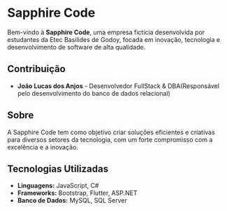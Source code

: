 # Sapphire Code

Bem-vindo à **Sapphire Code**, uma empresa fictícia desenvolvida por estudantes da Etec Basilides de Godoy, focada em inovação, tecnologia e desenvolvimento de software de alta qualidade.

## Contribuição
- **João Lucas dos Anjos** - Desenvolvedor FullStack & DBA(Responsável pelo desenvolvimento do banco de dados relacional)

## Sobre

A Sapphire Code tem como objetivo criar soluções eficientes e criativas para diversos setores da tecnologia, com um forte compromisso com a excelência e a inovação.

## Tecnologias Utilizadas
- **Linguagens:** JavaScript, C#
- **Frameworks:** Bootstrap, Flutter, ASP.NET
- **Banco de Dados:** MySQL, SQL Server

